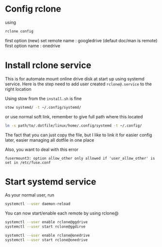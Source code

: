 # Config rclone

using 
```sh
rclone config
```

first option (new) set remote name : googledrive (defaut doc/man is remote)
first option name : onedrive

# Install rclone service

This is for automate mount online drive disk at start up using systemd service. Here is the step need to add user created `rclone@.service` to the right location

Using stow from the `install.sh` is fine
```sh
stow systemd/ -t ~/.config/systemd/
```

or use normal soft link, remember to give full path where this located

```sh
ln -s path/to/.dotfile/linux/home/.config/systemd -t ~/.config/
```

The fact that you can just copy the file, but I like to link it for easier config later, easier managing all dotfile in one place

Also, you want to deal with this error

```
fusermount3: option allow_other only allowed if 'user_allow_other' is set in /etc/fuse.conf
```


# Start systemd service

As your normal user, run 

```sh
systemctl --user daemon-reload
```

You can now start/enable each remote by using rclone@<remote>

```sh
systemctl --user enable rclone@ggdrive
systemctl --user start rclone@ggdirve

systemctl --user enable rclone@onedrive
systemctl --user start rclone@onedrive
```
